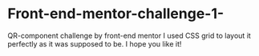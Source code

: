 # Front-end-mentor-challenge-1-  
QR-component challenge by front-end mentor
I used CSS grid to layout it perfectly as it was supposed to be.
I hope you like it!
